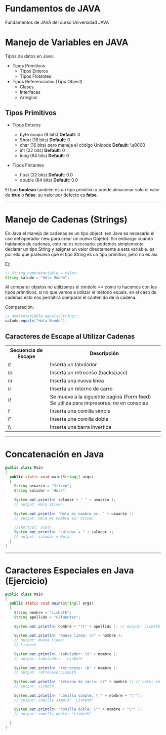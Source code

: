 # Fundamentos de JAVA
Fundamentos de JAVA del curso Universidad JAVA

# Manejo de Variables en JAVA

Tipos de datos en Java: 

- Tipos Primitivos
  - Tipos Enteros
  - Tipos Flotantes
- Tipos Referenciados (Tipo Object)
  - Clases 
  - Interfaces
  - Arreglos

## Tipos Primitivos 

- Tipos Enteros
  - byte ocupa (8 bits) **Default**: 0
  - Short (16 bits) **Default**: 0
  - char (16 bits) pero maneja el código Unicode **Default**: \u0000
  - int (32 bits) **Default**: 0
  - long (64 bits) **Default**: 0
  
- Tipos Flotantes
  - float (32 bits) **Default**: 0.0
  - double (64 bits) **Default**: 0.0

El tipo **boolean** también es un tipo primitivo y puede almacenar solo el valor de **true** o **false**. su valor por defecto es **false**.

___
# Manejo de Cadenas (Strings)

En Java el manejo de cadenas es un tipo object. (en Java es necesario el uso del operador new para crear un nuevo Objeto). Sin embargo cuando hablamos de cadenas, esto no es necesario. podemos simplemente declarar un tipo String y asignar un valor directamente a esta variable. es por ello que pareciera que el tipo String es un tipo primitivo, pero no es así.

Ej:
```Java
// String nombreVariable = valor;
String saludo = "Hola Mundo"; 
```

Al comparar objetos no utilizamos el simbolo == como lo hacemos con los tipos primitivos, si no que vamos a utilizar el método equals. en el caso de cadenas esto nos permitirá comparar el contenido de la cadena.

Comparación:
```Java
// nombreVariable.equals(String);
saludo.equals("Hola Mundo");
```
## Caracteres de Escape al Utilizar Cadenas

<table>
  <tr>
    <th>Secuencia de Escape</th>
    <th>Descripción</th>
  </tr>
  <tr>
    <td>\t</td>
    <td>Inserta un tabulador</td>
  </tr>
  <tr>
    <td>\b</td>
    <td>Inserta un retroceso (backspace)</td>
  </tr>
  <tr>
    <td>\n</td>
    <td>Inserta una nueva línea</td>
  </tr>
  <tr>
    <td>\r</td>
    <td>Inserta un retorno de carro</td>
  </tr>
  <tr>
    <td>\f</td>
    <td>Se mueve a la siguiente página (Form feed) Se utiliza para impresoras, no en consolas</td>
  </tr>
  <tr>
    <td>\'</td>
    <td>Inserta una comilla simple</td>
  </tr>
  <tr>
    <td>\"</td>
    <td>Inserta una comilla doble</td>
  </tr>
  <tr>
    <td>\\</td>
    <td>Inserta una barra invertida</td>
  </tr>
</table>

___
# Concatenación en Java

```Java
public class Main
{
  public static void main(String[] args)
  {
    String usuario = "Stiven";
    String saludar = "Hola";
    
    System.out.println( saludar + " " + usuario );
    // output: Hola Stiven
    
    System.out.println( "Hola mi nombre es: " + usuario );
    // output: Hola mi nombre es: Stiven
    
    //shortcut: soutv
    System.out.println( "saludar = " + saludar );
    // output: saludar = Hola
  }
}
```
___
# Caracteres Especiales en Java (Ejercicio) 

```Java
public class Main
{
  public static void main(String[] args)
  {
    String nombre = "Lisbeth";
    String apellido = "Cifuentes";
    
    System.out.println( nombre + "\t" + apellido ); // output: Lisbeth Cifuentes
    
    System.out.println( "Nueva linea: \n" + nombre ); 
    // output: Nueva linea: 
    // Lisbeth
    
    System.out.println( "tabulador: \t" + nombre ); 
    // output: tabulador: 	Lisbeth
    
    System.out.println( "retroceso: \b" + nombre ); 
    // output: retroceso:Lisbeth
    
    System.out.println( "retorno de carro: \r" + nombre ); // note: se va al inicio de esta linea
    // output: Lisbeth
    
    System.out.println( "comilla simple: \'" + nombre + "\'"); 
    // output: comilla simple: 'Lisbeth'
    
    System.out.println( "comilla doble: \"" + nombre + "\"" ); 
    // output: comilla doble: "Lisbeth"
    
  }
}
```
